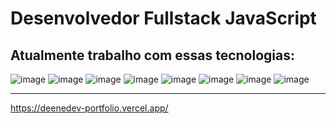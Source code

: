   <h1>Desenvolvedor Fullstack JavaScript</h1>

  
<h2>Atualmente trabalho com essas tecnologias:</h2>

![image](https://github.com/danielfalcaovt/danielfalcaovt/assets/146419346/5ad97630-0a25-40b7-af1a-e6568c157904)
![image](https://github.com/danielfalcaovt/danielfalcaovt/assets/146419346/c46ed376-de1a-4d58-ba13-7af6d9b6259b)
![image](https://github.com/danielfalcaovt/danielfalcaovt/assets/146419346/ce0d97e6-1b82-417e-ab9c-ecfb5da3ddc7)
![image](https://github.com/danielfalcaovt/danielfalcaovt/assets/146419346/219bd0a5-89e8-429b-b1f8-21b4d392a7f7)
![image](https://github.com/danielfalcaovt/danielfalcaovt/assets/146419346/eb7d3601-ec7a-4d29-a04d-56ef489c2057)
![image](https://github.com/danielfalcaovt/danielfalcaovt/assets/146419346/d4f95efc-a36d-47e7-a0fc-a179bf0d8ff8)
![image](https://github.com/danielfalcaovt/danielfalcaovt/assets/146419346/fe4cb23b-9deb-4c0a-a311-3392bf45ba2c)
![image](https://github.com/danielfalcaovt/danielfalcaovt/assets/146419346/e09569da-e86c-49f4-b502-7b9979fd092f)

<hr />


https://deenedev-portfolio.vercel.app/
